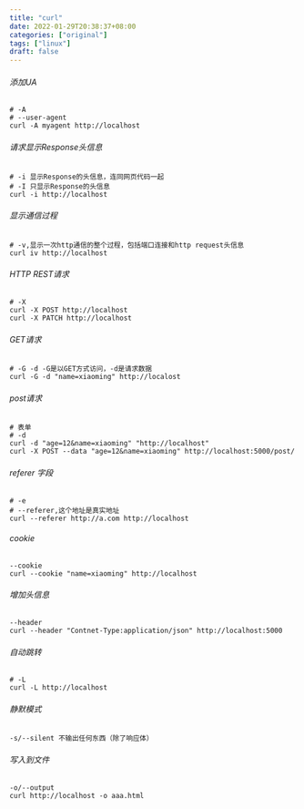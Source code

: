 ```yaml
---
title: "curl"
date: 2022-01-29T20:38:37+08:00
categories: ["original"]
tags: ["linux"]
draft: false
---
```


###### 添加UA
```
# -A
# --user-agent
curl -A myagent http://localhost
```
###### 请求显示Response头信息
```
# -i 显示Response的头信息，连同网页代码一起
# -I 只显示Response的头信息
curl -i http://localhost
```
###### 显示通信过程
```
# -v,显示一次http通信的整个过程，包括端口连接和http request头信息
curl iv http://localhost
```
###### HTTP REST请求
```
# -X
curl -X POST http://localhost
curl -X PATCH http://localhost
```
###### GET请求
```
# -G -d -G是以GET方式访问，-d是请求数据
curl -G -d "name=xiaoming" http://localost
```
###### post请求
```
# 表单
# -d 
curl -d "age=12&name=xiaoming" "http://localhost"
curl -X POST --data "age=12&name=xiaoming" http://localhost:5000/post/
```
###### referer 字段
```
# -e
# --referer,这个地址是真实地址
curl --referer http://a.com http://localhost
```
###### cookie
```
--cookie
curl --cookie "name=xiaoming" http://localhost
```
###### 增加头信息
```
--header
curl --header "Contnet-Type:application/json" http://localhost:5000
```
###### 自动跳转
```
# -L
curl -L http://localhost
```
###### 静默模式
```
-s/--silent 不输出任何东西（除了响应体）
```
###### 写入到文件
```
-o/--output	
curl http://localhost -o aaa.html
```
